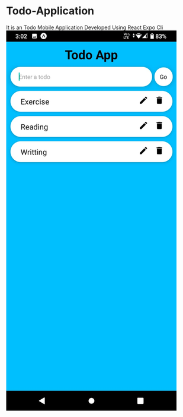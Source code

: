 # Todo-Application
 It is an Todo Mobile Application Developed Using React Expo Cli
![Screenshot](screenshot.jpeg)